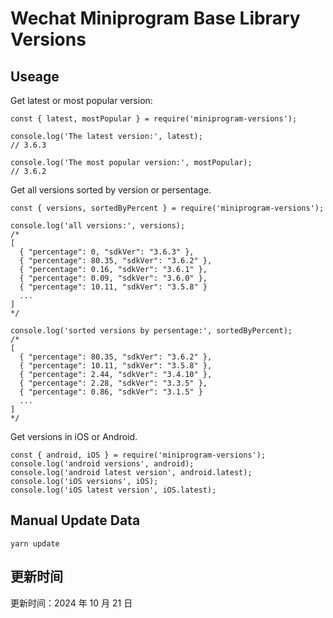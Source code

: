 
# Wechat Miniprogram Base Library Versions

## Useage

Get latest or most popular version:

```;
const { latest, mostPopular } = require('miniprogram-versions');

console.log('The latest version:', latest);
// 3.6.3

console.log('The most popular version:', mostPopular);
// 3.6.2

```

Get all versions sorted by version or persentage.

```
const { versions, sortedByPercent } = require('miniprogram-versions');

console.log('all versions:', versions);
/*
[
  { "percentage": 0, "sdkVer": "3.6.3" },
  { "percentage": 80.35, "sdkVer": "3.6.2" },
  { "percentage": 0.16, "sdkVer": "3.6.1" },
  { "percentage": 0.09, "sdkVer": "3.6.0" },
  { "percentage": 10.11, "sdkVer": "3.5.8" }
  ...
]
*/

console.log('sorted versions by persentage:', sortedByPercent);
/*
[
  { "percentage": 80.35, "sdkVer": "3.6.2" },
  { "percentage": 10.11, "sdkVer": "3.5.8" },
  { "percentage": 2.44, "sdkVer": "3.4.10" },
  { "percentage": 2.28, "sdkVer": "3.3.5" },
  { "percentage": 0.86, "sdkVer": "3.1.5" }
  ...
]
*/
```

Get versions in iOS or Android.

```
const { android, iOS } = require('miniprogram-versions');
console.log('android versions', android);
console.log('android latest version', android.latest);
console.log('iOS versions', iOS);
console.log('iOS latest version', iOS.latest);
```

## Manual Update Data

```
yarn update
```

## 更新时间

更新时间：2024 年 10 月 21 日
